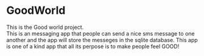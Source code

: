 # GoodWorld
This is the Good world project.<br>
This is an messaging app that people can send a nice sms message to one another and the app will store 
the messeges in the sqlite database. 
This app is one of a kind app that all its perpose is to make people feel GOOD!


